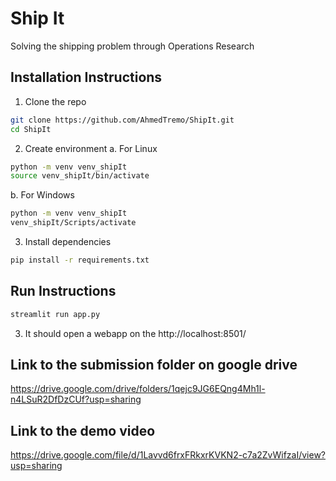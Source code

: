# Ship It
Solving the shipping problem through Operations Research

## Installation Instructions
1. Clone the repo
```bash
git clone https://github.com/AhmedTremo/ShipIt.git
cd ShipIt
```
2. Create environment
a. For Linux
```bash
python -m venv venv_shipIt
source venv_shipIt/bin/activate
```
b. For Windows
```bash
python -m venv venv_shipIt
venv_shipIt/Scripts/activate
```
3. Install dependencies
```bash
pip install -r requirements.txt
```

## Run Instructions
```bash
streamlit run app.py
```

3. It should open a webapp on the http://localhost:8501/

## Link to the submission folder on google drive

https://drive.google.com/drive/folders/1qejc9JG6EQng4Mh1l-n4LSuR2DfDzCUf?usp=sharing

## Link to the demo video 
https://drive.google.com/file/d/1Lavvd6frxFRkxrKVKN2-c7a2ZvWifzaI/view?usp=sharing
